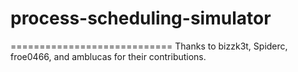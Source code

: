 process-scheduling-simulator
============================

============================
Thanks to bizzk3t, Spiderc, froe0466, and amblucas for their contributions.
